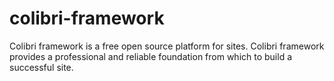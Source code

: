 # colibri-framework

Colibri framework is a free open source platform for sites. Colibri framework provides a professional and reliable foundation from which to build a successful site.
